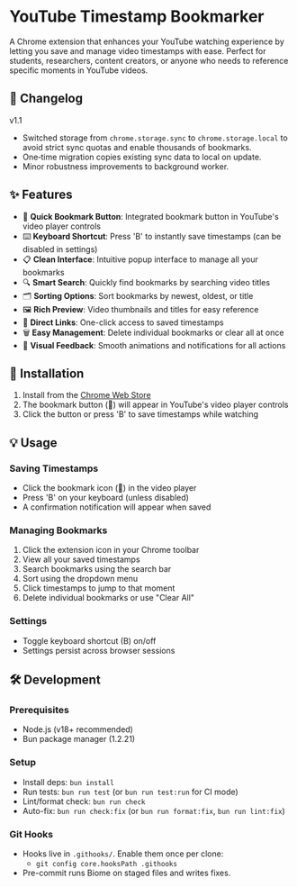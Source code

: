 # YouTube Timestamp Bookmarker

A Chrome extension that enhances your YouTube watching experience by letting you save and manage video timestamps with ease. Perfect for students, researchers, content creators, or anyone who needs to reference specific moments in YouTube videos.

## 🔄 Changelog

v1.1
- Switched storage from `chrome.storage.sync` to `chrome.storage.local` to avoid strict sync quotas and enable thousands of bookmarks.
- One‑time migration copies existing sync data to local on update.
- Minor robustness improvements to background worker.

## ✨ Features

- 🎯 **Quick Bookmark Button**: Integrated bookmark button in YouTube's video player controls
- ⌨️ **Keyboard Shortcut**: Press 'B' to instantly save timestamps (can be disabled in settings)
- 📋 **Clean Interface**: Intuitive popup interface to manage all your bookmarks
- 🔍 **Smart Search**: Quickly find bookmarks by searching video titles
- 🗂️ **Sorting Options**: Sort bookmarks by newest, oldest, or title
- 🖼️ **Rich Preview**: Video thumbnails and titles for easy reference
- 🔗 **Direct Links**: One-click access to saved timestamps
- 🗑️ **Easy Management**: Delete individual bookmarks or clear all at once
- 💫 **Visual Feedback**: Smooth animations and notifications for all actions

## 🚀 Installation

1. Install from the [Chrome Web Store](link-to-store)
2. The bookmark button (🔖) will appear in YouTube's video player controls
3. Click the button or press 'B' to save timestamps while watching

## 💡 Usage

### Saving Timestamps
- Click the bookmark icon (🔖) in the video player
- Press 'B' on your keyboard (unless disabled)
- A confirmation notification will appear when saved

### Managing Bookmarks
1. Click the extension icon in your Chrome toolbar
2. View all your saved timestamps
3. Search bookmarks using the search bar
4. Sort using the dropdown menu
5. Click timestamps to jump to that moment
6. Delete individual bookmarks or use "Clear All"

### Settings
- Toggle keyboard shortcut (B) on/off
- Settings persist across browser sessions

## 🛠️ Development

### Prerequisites
- Node.js (v18+ recommended)
- Bun package manager (1.2.21)

### Setup
- Install deps: `bun install`
- Run tests: `bun run test` (or `bun run test:run` for CI mode)
- Lint/format check: `bun run check`
- Auto-fix: `bun run check:fix` (or `bun run format:fix`, `bun run lint:fix`)

### Git Hooks
- Hooks live in `.githooks/`. Enable them once per clone:
  - `git config core.hooksPath .githooks`
- Pre-commit runs Biome on staged files and writes fixes.
